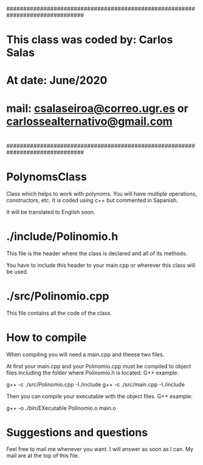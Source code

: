 ###############################################################################
#
# This class was coded by: Carlos Salas
# At date: June/2020
#
# mail: csalaseiroa@correo.ugr.es or carlossealternativo@gmail.com
#
###############################################################################
# PolynomsClass
Class which helps to work with polynoms. You will have multiple operations,
constructors, etc. It is coded using c++ but commented in Sapanish.

It will be translated to English soon.


# ./include/Polinomio.h

This file is the header where the class is declared and all of its methods.

You have to include this header to your main.cpp or wherever this class 
will be used.


# ./src/Polinomio.cpp

This file contains all the code of the class.



# How to compile

When compiling you will need a main.cpp and theese two files.

At first your main.cpp and your Polinomio.cpp must be compiled to object files
including the folder where Polinomio.h is located. G++ example:

g++ -c ./src/Polinomio.cpp -I./include
g++ -c ./src/main.cpp -I./include

Then you can compile your executable with the object files. G++ example:

g++ -o ./bin/EXecutable Polinomio.o main.o

# Suggestions and questions

Feel free to mail me whenever you want. I will answer as soon as I can.
My mail are at the top of this file.
